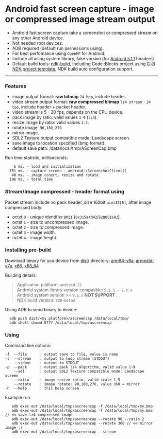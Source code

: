 # Android fast screen capture - image or compressed image stream output

- Android fast screen capture take a screenshot or compressed stream on any other Android device.  
- Not needed root devices.   
- ADB required (default run permissions using).  
- For best perfomance using `OpenMP` for Android.
- Include all using system library, fake version (for [Android 5.1.1](https://github.com/pfalcon/android-platform-headers/tree/master/android-5.1.1_r1) headers)
- Default build tools: [ndk-build](https://developer.android.com/ndk/downloads?hl=hi#beta-downloads), including Code::Blocks project using [C::B NDK project template](https://github.com/ClnViewer/Code-Blocks-Android-NDK), NDK build auto configuration support.

----

### Features

- image output format: **raw bitmap** `24 bpp`, include header.
- video stream output format: **raw compressed bitmap** `lz4 stream` - `24 bpp`, include header + packet header.
- video stream is 5 - 20 fps, depends on the CPU device.  
- pack image by ratio: valid values `1-9` (`lz4`).
- resize image by ratio: valid values `1-5`.
- rotate image: `90,180,270`
- mirror image.
- SDL2 Texture output compatible mode: Landscape screen.
- save image to location specified (bmp format).
- default save path: /data/local/tmp/AScreenCap.bmp

Run time statistic, milliseconds:

        5 ms. - load and initialization
      151 ms. - capture screen - android::ScreenshotClient()
       40 ms. - image conert, resize and rotate
      196 ms. - total time


### Stream/Image compressed - header format using

Packet stream include no pack header, size 160bit  `uint32[5]`, after image compressed body:
- octet `0` - unique identifier `BMZ1` (`0x315a4d42`/`828001602`).  
- octet `1` - size to uncompressed image.
- octet `2` - size to compressed image.
- octet `3` - image width.
- octet `4` - image height.

### Installing pre-build

Download binary for you device from [dist/](https://github.com/ClnViewer/Android-fast-screen-capture/blob/master/dist/) directory: 
[arm64-v8a](https://github.com/ClnViewer/Android-fast-screen-capture/blob/master/dist/arm64-v8a), 
[armeabi-v7a](https://github.com/ClnViewer/Android-fast-screen-capture/blob/master/dist/armeabi-v7a), 
[x86](https://github.com/ClnViewer/Android-fast-screen-capture/blob/master/dist/x86), 
[x86_64](https://github.com/ClnViewer/Android-fast-screen-capture/blob/master/dist/x86_64)

Building details:

> Application platform: `android-22`   
> Android system library version compatible: `5.1.1 - 7.x.x`   
> Android system version >= `9.x.x` __NOT SUPPORT__ .  
> NDK build version: `r20-beta2`   

Using ADB to send binary to device: 

      adb push dist/<my platform>/ascreencap /data/local/tmp/
      adb shell chmod 0777 /data/local/tmp/ascreencap

### Using

Command line options:

	-f	--file		: output save to file, value is name
	-s	--stream	: output to loop stream (STDOUT)
		--stdout	: output to STDOUT
	-p	--pack		: output pack lz4 algorithm, valid value 1-9
		--sdl		: output SDL2 Texture compatible mode: Landscape screen
		--ratio 	: image resize ratio, valid scale 1-5
		--rotate	: image rotate: 90,180,270, value 360 = mirror
	-h	--help		: this help screen

Example run:

       adb exec-out /data/local/tmp/ascreencap -f /data/local/tmp/my.bmp
       adb exec-out /data/local/tmp/ascreencap -f /data/local/tmp/my.bmz // << save lz4 compressed image
       adb exec-out /data/local/tmp/ascreencap --rotate 90 --ratio 2
       adb exec-out /data/local/tmp/ascreencap --rotate 360 // << mirror image :)
       adb exec-out /data/local/tmp/ascreencap --stream
       
